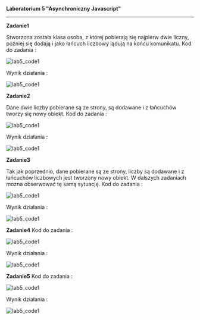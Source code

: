 
**Laboratorium 5 "Asynchroniczny Javascript"**
***
**Zadanie1**

Stworzona została klasa osoba, z której pobierają się najpierw dwie liczny, później się dodają i jako łańcuch liczbowy lądują na końcu komunikatu.
Kod do zadania :

![lab5_code1](assets/lab5_prog1.jpg)

Wynik działania :

![lab5_code1](assets/lab5_console_1.png)

**Zadanie2**

Dane dwie liczby pobierane są ze strony, są dodawane i z łańcuchów tworzy się nowy obiekt.
Kod do zadania :

![lab5_code1](assets/lab5_prog2.jpg)

Wynik działania :

![lab5_code1](assets/lab5_console_2.jpg)

**Zadanie3**

Tak jak poprzednio, dane pobierane są ze strony, liczby są dodawane i z łańcuchów liczbowych jest tworzony nowy obiekt. W dalszych zadaniach mozna obserwować tę samą sytuację.
Kod do zadania :

![lab5_code1](assets/lab5_prog3.jpg)

Wynik działania :

![lab5_code1](assets/lab5_console_3.jpg)

**Zadanie4**
Kod do zadania :

![lab5_code1](assets/lab5_prog4.jpg)

Wynik działania :

![lab5_code1](assets/lab5_console_4.jpg)

**Zadanie5**
Kod do zadania :

![lab5_code1](assets/lab5_prog5.jpg)

Wynik działania :

![lab5_code1](assets/lab5_console_5.jpg)
